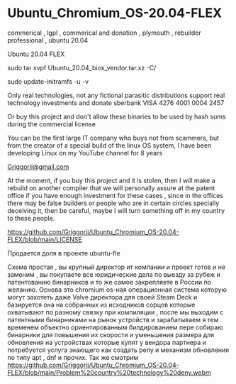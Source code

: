# Ubuntu_Chromium_OS-20.04-FLEX
commerical , lgpl , commerical and donation , plymouth , rebuilder professional , ubuntu 20.04

Ubuntu 20.04 FLEX 

sudo tar xvpf Ubuntu_20.04_bios_vendor.tar.xz -C/

sudo update-initramfs -u -v

Only real technologies, not any fictional parasitic distributions support real technology investments and donate sberbank VISA 4276 4001 0004 2457

Or buy this project and don't allow these binaries to be used by hash sums during the commercial license

You can be the first large IT company who buys not from scammers, but from the creator of a special build of the linux OS system, I have been developing Linux on my YouTube channel for 8 years

Griggorii@gmail.com

At the moment, if you buy this project and it is stolen, then I will make a rebuild on another compiler that we will personally assure at the patent office if you have enough investment for these cases , since in the offices there may be false builders or people who are in certain circles specially deceiving it, then be careful, maybe I will turn something off in my country to these people.

https://github.com/Griggorii/Ubuntu_Chromium_OS-20.04-FLEX/blob/main/LICENSE

Продается доля в проекте ubuntu-fle

Схема простая , вы крупный директор ит компании и проект готов и не заменим , вы покупаете все юридические дела по выезду за рубеж и патентованию бинарников и то же самое закрепляете в России по желанию. Основа это chromium os-ная операционная система которую могут захотеть даже Valve директора для своей Steam Deck и базируется она на собранных из исходников сорцов которые охватывают по разному связку при компиляции , после мы выходим с патентными бинарниками на рынок устройств и зарабатываем я тем временем объектно ориентированным билдированием пере собираю бинарники для повышения их скорости и уменьшения размера для обновления на устройствах которые купят у вендора партнера и потребуется услуга знающего как создать репу и механизм обновления по типу apt , dnf и прочих.
Так же смотрим https://github.com/Griggorii/Ubuntu_Chromium_OS-20.04-FLEX/blob/main/Problem%20country%20technology%20deny.webm
